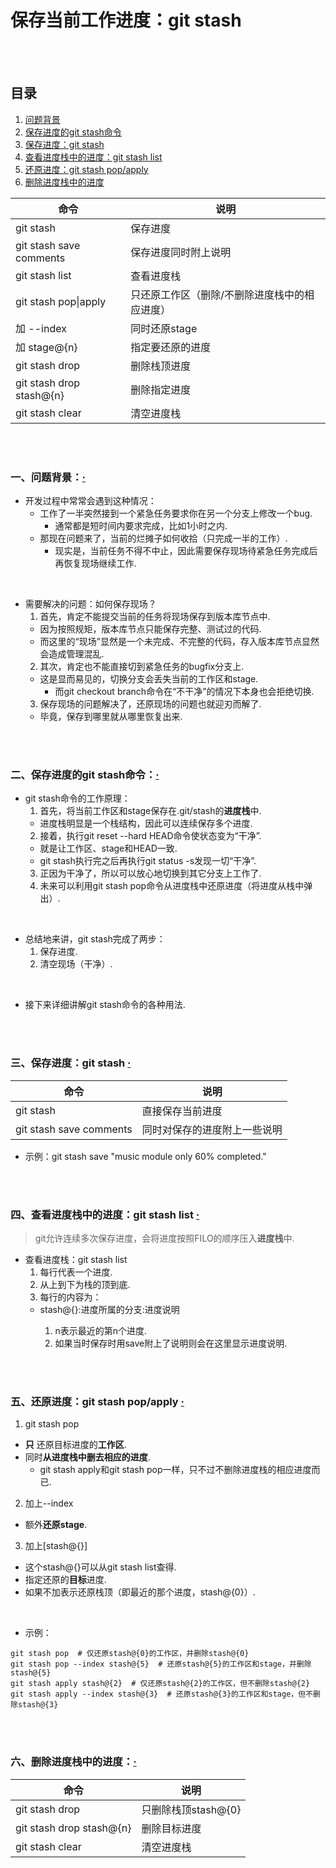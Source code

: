 # 保存当前工作进度：git stash

<br><br>

## 目录
1. [问题背景](#一问题背景)
2. [保存进度的git stash命令](#二保存进度的git-stash命令)
3. [保存进度：git stash](#三保存进度git-stash--)
4. [查看进度栈中的进度：git stash list](#四查看进度栈中的进度git-stash-list--)
5. [还原进度：git stash pop/apply](#五还原进度git-stash-popapply--)
6. [删除进度栈中的进度](#六删除进度栈中的进度)

| 命令 | 说明 |
| --- | --- |
| git stash | 保存进度 |
| git stash save comments | 保存进度同时附上说明 |
| git stash list | 查看进度栈 |
| git stash pop\|apply | 只还原工作区（删除/不删除进度栈中的相应进度）|
| 加 --index | 同时还原stage |
| 加 stage@{n} | 指定要还原的进度 |
| git stash drop | 删除栈顶进度 |
| git stash drop stash@{n} | 删除指定进度 |
| git stash clear | 清空进度栈 |

<br><br>

### 一、问题背景：[·](#目录)

- 开发过程中常常会遇到这种情况：
  - 工作了一半突然接到一个紧急任务要求你在另一个分支上修改一个bug.
    - 通常都是短时间内要求完成，比如1小时之内.
  - 那现在问题来了，当前的烂摊子如何收拾（只完成一半的工作）.
    - 现实是，当前任务不得不中止，因此需要保存现场待紧急任务完成后再恢复现场继续工作.

<br>

- 需要解决的问题：如何保存现场？
  1. 首先，肯定不能提交当前的任务将现场保存到版本库节点中.
    - 因为按照规矩，版本库节点只能保存完整、测试过的代码.
    - 而这里的“现场”显然是一个未完成、不完整的代码，存入版本库节点显然会造成管理混乱.
  2. 其次，肯定也不能直接切到紧急任务的bugfix分支上.
    - 这是显而易见的，切换分支会丢失当前的工作区和stage.
      - 而git checkout branch命令在“不干净”的情况下本身也会拒绝切换.
  3. 保存现场的问题解决了，还原现场的问题也就迎刃而解了.
    - 毕竟，保存到哪里就从哪里恢复出来.

<br><br>

### 二、保存进度的git stash命令：[·](#目录)

- git stash命令的工作原理：
  1. 首先，将当前工作区和stage保存在.git/stash的**进度栈**中.
    - 进度栈明显是一个栈结构，因此可以连续保存多个进度.
  2. 接着，执行git reset --hard HEAD命令使状态变为“干净”.
    - 就是让工作区、stage和HEAD一致.
    - git stash执行完之后再执行git status -s发现一切“干净”.
  3. 正因为干净了，所以可以放心地切换到其它分支上工作了.
  4. 未来可以利用git stash pop命令从进度栈中还原进度（将进度从栈中弹出）.

<br>

- 总结地来讲，git stash完成了两步：
  1. 保存进度.
  2. 清空现场（干净）.

<br>

- 接下来详细讲解git stash命令的各种用法.

<br><br>

### 三、保存进度：git stash  [·](#目录)

| 命令 | 说明 |
| --- | --- |
| git stash | 直接保存当前进度 |
| git stash save comments | 同时对保存的进度附上一些说明 |

- 示例：git stash save "music module only 60% completed."

<br><br>

### 四、查看进度栈中的进度：git stash list  [·](#目录)
> git允许连续多次保存进度，会将进度按照FILO的顺序压入**进度栈**中.

- 查看进度栈：git stash list
  1. 每行代表一个进度.
  2. 从上到下为栈的顶到底.
  3. 每行的内容为：
    - stash@{<n>}:进度所属的分支:进度说明
      1. n表示最近的第n个进度.
      2. 如果当时保存时用save附上了说明则会在这里显示进度说明.

<br><br>

### 五、还原进度：git stash pop/apply  [·](#目录)

1. git stash pop
  - **只** 还原目标进度的**工作区**.
  - 同时**从进度栈中删去相应的进度**.
    - git stash apply和git stash pop一样，只不过不删除进度栈的相应进度而已.
2. 加上--index
  - 额外**还原stage**.
3. 加上[stash@{<n>}]
  - 这个stash@{<n>}可以从git stash list查得.
  - 指定还原的**目标**进度.
  - 如果不加表示还原栈顶（即最近的那个进度，stash@{0}）.

<br>

- 示例：

```
git stash pop  # 仅还原stash@{0}的工作区，并删除stash@{0}
git stash pop --index stash@{5}  # 还原stash@{5}的工作区和stage，并删除stash@{5}
git stash apply stash@{2}  # 仅还原stash@{2}的工作区，但不删除stash@{2}
git stash apply --index stash@{3}  # 还原stash@{3}的工作区和stage，但不删除stash@{3}
```

<br><br>

### 六、删除进度栈中的进度：[·](#目录)

| 命令 | 说明 |
| --- | --- |
| git stash drop | 只删除栈顶stash@{0} |
| git stash drop stash@{n} | 删除目标进度 |
| git stash clear | 清空进度栈 |
